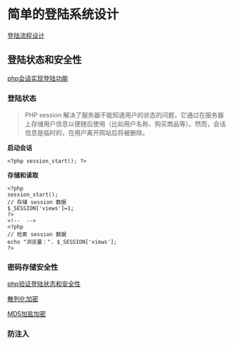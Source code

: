 # 简单的登陆系统设计

[登陆流程设计](https://www.jb51.net/article/64969.htm)

## 登陆状态和安全性

[php会话实现登陆功能](https://www.cnblogs.com/happyforev1/articles/1645916.html)

### 登陆状态

> PHP session 解决了服务器不能知道用户的状态的问题，它通过在服务器上存储用户信息以便随后使用（比如用户名称、购买商品等）。然而，会话信息是临时的，在用户离开网站后将被删除。

**启动会话**

```
<?php session_start(); ?>
```
**存储和读取**

```
<?php
session_start();
// 存储 session 数据
$_SESSION['views']=1;
?>
<!--  -->
<?php
// 检索 session 数据
echo "浏览量：". $_SESSION['views'];
?>
```

### 密码存储安全性

[php验证登陆状态和安全性](https://blog.csdn.net/wei349914638/article/details/80893685)

[散列化加密](https://www.php.net/manual/zh/faq.passwords.php)

[MD5加盐加密](https://blog.csdn.net/dream_successor/article/details/82801576)

### 防注入

